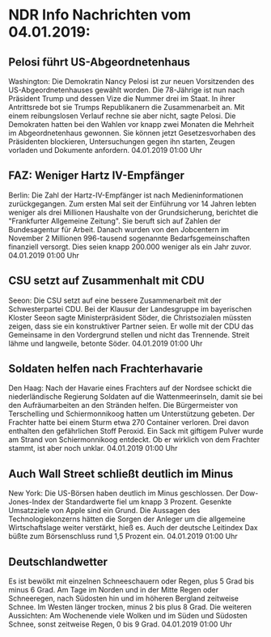 # NDR Info Nachrichten vom 04.01.2019:


## Pelosi führt US-Abgeordnetenhaus
Washington: Die Demokratin Nancy Pelosi ist zur neuen Vorsitzenden des US-Abgeordnetenhauses gewählt worden. Die 78-Jährige ist nun nach Präsident Trump und dessen Vize die Nummer drei im Staat. In ihrer Antrittsrede bot sie Trumps Republikanern die Zusammenarbeit an. Mit einem reibungslosen Verlauf rechne sie aber nicht, sagte Pelosi. Die Demokraten hatten bei den Wahlen vor knapp zwei Monaten die Mehrheit im Abgeordnetenhaus gewonnen. Sie können jetzt Gesetzesvorhaben des Präsidenten blockieren, Untersuchungen gegen ihn starten, Zeugen vorladen und Dokumente anfordern. 04.01.2019 01:00 Uhr 

## FAZ: Weniger Hartz IV-Empfänger
Berlin: Die Zahl der Hartz-IV-Empfänger ist nach Medieninformationen zurückgegangen. Zum ersten Mal seit der Einführung vor 14 Jahren lebten weniger als drei Millionen Haushalte von der Grundsicherung, berichtet die "Frankfurter Allgemeine Zeitung". Sie beruft sich auf Zahlen der Bundesagentur für Arbeit. Danach wurden von den Jobcentern im November 2 Millionen 996-tausend sogenannte Bedarfsgemeinschaften finanziell versorgt. Dies seien knapp 200.000 weniger als ein Jahr zuvor. 04.01.2019 01:00 Uhr 

## CSU setzt auf Zusammenhalt mit CDU
Seeon: Die CSU setzt auf eine bessere Zusammenarbeit mit der Schwesterpartei CDU. Bei der Klausur der Landesgruppe im bayerischen Kloster Seeon sagte Ministerpräsident Söder, die Christsozialen müssten zeigen, dass sie ein konstruktiver Partner seien. Er wolle mit der CDU das Gemeinsame in den Vordergrund stellen und nicht das Trennende. Streit lähme und langweile, betonte Söder. 04.01.2019 01:00 Uhr 

## Soldaten helfen nach Frachterhavarie
Den Haag: Nach der Havarie eines Frachters auf der Nordsee schickt die niederländische Regierung Soldaten auf die Wattenmeerinseln, damit sie bei den Aufräumarbeiten an den Stränden helfen. Die Bürgermeister von Terschelling und Schiermonnikoog hatten um Unterstützung gebeten. Der Frachter hatte bei einem Sturm etwa 270 Container verloren. Drei davon enthalten den gefährlichen Stoff Peroxid. Ein Sack mit giftigem Pulver wurde am Strand von Schiermonnikoog entdeckt. Ob er wirklich von dem Frachter stammt, ist aber noch unklar. 04.01.2019 01:00 Uhr 

## Auch Wall Street schließt deutlich im Minus
New York: Die US-Börsen haben deutlich im Minus geschlossen. Der Dow-Jones-Index der Standardwerte fiel um knapp 3 Prozent. Gesenkte Umsatzziele von Apple sind ein Grund. Die Aussagen des Technologiekonzerns hätten die Sorgen der Anleger um die allgemeine Wirtschaftslage weiter verstärkt, hieß es. Auch der deutsche Leitindex Dax büßte zum Börsenschluss rund 1,5 Prozent ein. 04.01.2019 01:00 Uhr 

## Deutschlandwetter
Es ist bewölkt mit einzelnen Schneeschauern oder Regen, plus 5 Grad bis minus 6 Grad. Am Tage im Norden und in der Mitte Regen oder Schneeregen, nach Südosten hin und im höheren Bergland zeitweise Schnee. Im Westen länger trocken, minus 2 bis plus 8 Grad. Die weiteren Aussichten: Am Wochenende viele Wolken und im Süden und Südosten Schnee, sonst zeitweise Regen, 0 bis 9 Grad. 04.01.2019 01:00 Uhr 
